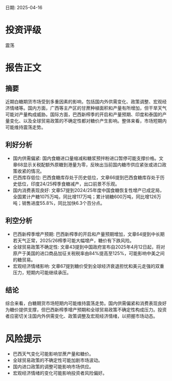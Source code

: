 
日期: 2025-04-16

# 投资评级

震荡

# 报告正文

## 摘要

近期白糖期货市场受到多重因素的影响，包括国内外供需变化、政策调整、宏观经济情绪等。国内方面，广西等主产区的甘蔗种植面积和产量有所增加，但干旱天气可能对产量构成威胁。国际方面，巴西新榨季的开启和产量预期、印度和泰国的产量变化、以及全球贸易政策的不确定性都对糖价产生影响。整体来看，市场短期内可能维持震荡走势。

## 利好分析

* 国内供需偏紧: 国内食糖进口量缩减和糖浆预拌粉进口暂停可能支撑价格。文章68显示关税配额外原糖到港量为零，反映出当前国内糖市供应紧张或进口政策收紧的情况。
* 巴西库存低位: 巴西食糖库存处于历史低位，文章66提到巴西食糖库存处于历史低位，印度24/25榨季食糖减产，出口前景不乐观。
* 国内消费表现良好: 文章57提到2024/25年度中国食糖恢复性增产已成定局，全国累计产糖1075万吨，同比增117万吨；累计销糖600万吨，同比增126万吨；销售进度55.8%，同比加快6.3个百分点。

## 利空分析

* 巴西新榨季增产预期: 巴西新榨季的开启和产量预期增加，文章64提到中长期若天气正常，2025/26榨季可能大幅增产，糖价有下跌风险。
* 全球贸易政策不确定性: 文章43提到中国政府宣布自2025年4月12日起，将对原产于美国的进口商品加征关税税率由84%提高至125%，可能影响中美之间的糖贸易。
* 宏观经济情绪影响: 文章67提到糖价受到全球经济衰退担忧和美元走强的双重压力，短期内可能继续承压。

## 结论

综合来看，白糖期货市场短期内可能维持震荡走势。国内供需偏紧和消费表现良好为糖价提供支撑，但巴西新榨季增产预期和全球贸易政策不确定性构成压力。投资者应密切关注国内外供需变化、政策调整及宏观经济情绪，以把握市场动态。

# 风险提示

* 巴西天气变化可能影响甘蔗产量和糖价。
* 全球贸易政策的不确定性可能加剧市场波动。
* 国内进口政策的调整可能影响市场供应。
* 宏观经济情绪的变化可能影响投资者风险偏好。
